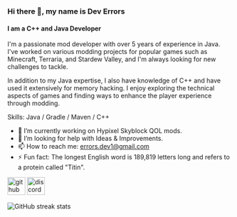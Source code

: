 ### Hi there 👋, my name is Dev Errors
#### I am a C++ and Java Developer
I'm a passionate mod developer with over 5 years of experience in Java. I've worked on various modding projects for popular games such as Minecraft, Terraria, and Stardew Valley, and I'm always looking for new challenges to tackle.

In addition to my Java expertise, I also have knowledge of C++ and have used it extensively for memory hacking. I enjoy exploring the technical aspects of games and finding ways to enhance the player experience through modding.

Skills: Java / Gradle / Maven / C++ 

- 🔭 I’m currently working on Hypixel Skyblock QOL mods. 
- 🤔 I’m looking for help with Ideas & Improvements. 
- 📫 How to reach me: errors.dev1@gmail.com 
- ⚡ Fun fact: The longest English word is 189,819 letters long and refers to a protein called "Titin". 


[<img src='https://cdn.jsdelivr.net/npm/simple-icons@3.0.1/icons/github.svg' alt='github' height='40'>](https://github.com/DevErrors)  [<img src='https://cdn.jsdelivr.net/npm/simple-icons@3.0.1/icons/discord.svg' alt='discord' height='40'>](http://discordapp.com/users/952740434906587147)  

![GitHub streak stats](https://streak-stats.demolab.com/?user=DevErrors)  

